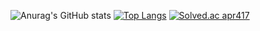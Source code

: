 ![Anurag's GitHub stats](https://github-readme-stats.vercel.app/api?username=LSeolAh&show_icons=true&theme=dark)
[![Top Langs](https://github-readme-stats.vercel.app/api/top-langs/?username=LSeolAh&layout=compact)](https://github.com/LSeolAh/github-readme-stats)
[![Solved.ac
apr417](http://mazassumnida.wtf/api/generate_badge?boj={handle})](https://solved.ac/{handle})
